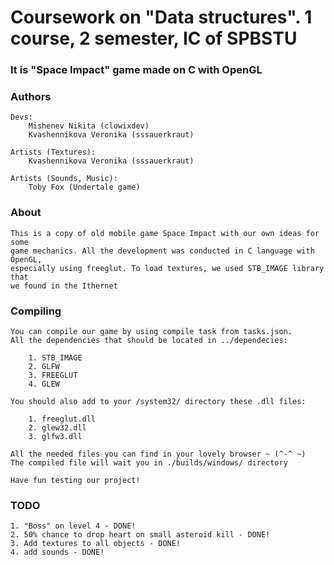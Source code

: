 # Coursework on "Data structures". 1 course, 2 semester, IC of SPBSTU

### It is "Space Impact" game made on C with OpenGL

### Authors
    Devs: 
        Mishenev Nikita (clowixdev)
        Kvashennikova Veronika (sssauerkraut)

    Artists (Textures): 
        Kvashennikova Veronika (sssauerkraut)

    Artists (Sounds, Music): 
        Toby Fox (Undertale game)

### About
    This is a copy of old mobile game Space Impact with our own ideas for some
    game mechanics. All the development was conducted in C language with OpenGL, 
    especially using freeglut. To load textures, we used STB_IMAGE library that
    we found in the Ithernet

### Compiling
    You can compile our game by using compile task from tasks.json. 
    All the dependencies that should be located in ../dependecies:

        1. STB_IMAGE
        2. GLFW
        3. FREEGLUT
        4. GLEW

    You should also add to your /system32/ directory these .dll files:

        1. freeglut.dll
        2. glew32.dll
        3. glfw3.dll

    All the needed files you can find in your lovely browser ~ (^-^ ~)
    The compiled file will wait you in ./builds/windows/ directory

    Have fun testing our project!

### TODO
    1. "Boss" on level 4 - DONE!
    2. 50% chance to drop heart on small asteroid kill - DONE!
    3. Add textures to all objects - DONE!
    4. add sounds - DONE!